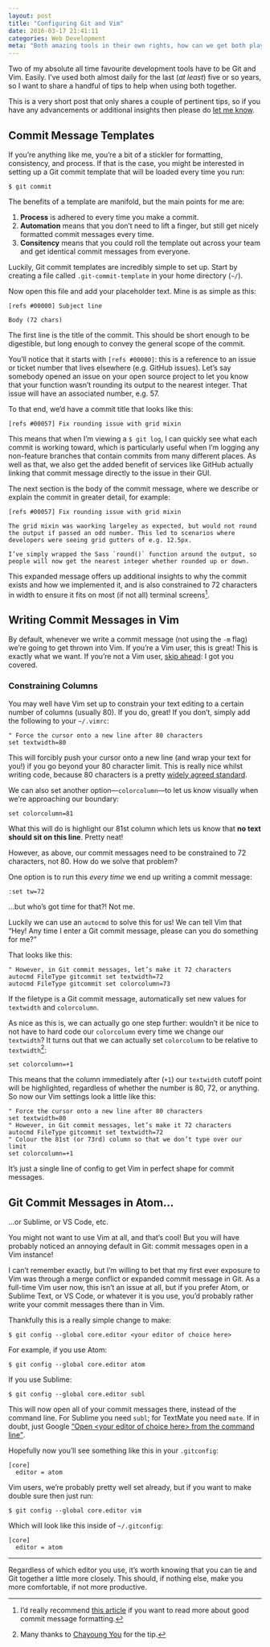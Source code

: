 ```yaml
---
layout: post
title: "Configuring Git and Vim"
date: 2016-03-17 21:41:11
categories: Web Development
meta: "Both amazing tools in their own rights, how can we get both playing nicely together?"
---
```


Two of my absolute all time favourite development tools have to be Git and Vim.
Easily. I’ve used both almost daily for the last (_at least_) five or so years,
so I want to share a handful of tips to help when using both together.

This is a very short post that only shares a couple of pertinent tips, so if you
have any advancements or additional insights then please do [let me
know](https://twitter.com/csswizardry).

## Commit Message Templates

If you’re anything like me, you’re a bit of a stickler for formatting,
consistency, and process. If that is the case, you might be interested in
setting up a Git commit template that will be loaded every time you run:

```
$ git commit
```

The benefits of a template are manifold, but the main points for me are:

1. **Process** is adhered to every time you make a commit.
2. **Automation** means that you don’t need to lift a finger, but still get
   nicely formatted commit messages every time.
3. **Consitency** means that you could roll the template out across your team
   and get identical commit messages from everyone.

Luckily, Git commit templates are incredibly simple to set up. Start by creating
a file called `.git-commit-template` in your home directory (`~/`).

Now open this file and add your placeholder text. Mine is as simple as this:

```
[refs #00000] Subject line

Body (72 chars)
```

The first line is the title of the commit. This should be short enough to be
digestible, but long enough to convey the general scope of the commit.

You’ll notice that it starts with `[refs #00000]`: this is a reference to an
issue or ticket number that lives elsewhere (e.g. GitHub issues). Let’s say
somebody opened an issue on your open source project to let you know that your
function wasn’t rounding its output to the nearest integer. That issue will have
an associated number, e.g. 57.

To that end, we’d have a commit title that looks like this:

```
[refs #00057] Fix rounding issue with grid mixin
```

This means that when I’m viewing a `$ git log`, I can quickly see what each
commit is working toward, which is particularly useful when I’m logging any
non-feature branches that contain commits from many different places. As well as
that, we also get the added benefit of services like GitHub actually linking
that commit message directly to the issue in their GUI.

The next section is the body of the commit message, where we describe or explain
the commit in greater detail, for example:

```
[refs #00057] Fix rounding issue with grid mixin

The grid mixin was waorking largeley as expected, but would not round
the output if passed an odd number. This led to scenarios where
developers were seeing grid gutters of e.g. 12.5px.

I’ve simply wrapped the Sass `round()` function around the output, so
people will now get the nearest integer whether rounded up or down.
```

This expanded message offers up additional insights to why the commit exists and
how we implemented it, and is also constrained to 72 characters in width to
ensure it fits on most (if not all) terminal screens[^1].

## Writing Commit Messages in Vim

By default, whenever we write a commit message (not using the `-m` flag) we’re
going to get thrown into Vim. If you’re a Vim user, this is great! This is
exactly what we want. If you’re not a Vim user, [skip
ahead](#commit-messages-in-atom): I got you covered.

### Constraining Columns

You may well have Vim set up to constrain your text editing to a certain number
of columns (usually 80). If you do, great! If you don’t, simply add the
following to your `~/.vimrc`:

```
" Force the cursor onto a new line after 80 characters
set textwidth=80
```

This will forcibly push your cursor onto a new line (and wrap your text for
you!) if you go beyond your 80 character limit. This is really nice whilst
writing code, because 80 characters is a pretty [widely agreed
standard](http://softwareengineering.stackexchange.com/questions/148677/why-is-80-characters-the-standard-limit-for-code-width).

We can also set another option—`colorcolumn`—to let us know visually when we’re
approaching our boundary:

```
set colorcolumn=81
```

What this will do is highlight our 81st column which lets us know that **no text
should sit on this line**. Pretty neat!

However, as above, our commit messages need to be constrained to 72 characters,
not 80. How do we solve that problem?

One option is to run this _every time_ we end up writing a commit message:

```
:set tw=72
```

…but who’s got time for that?! Not me.

Luckily we can use an `autocmd` to solve this for us! We can tell Vim that
<q>Hey! Any time I enter a Git commit message, please can you do something for
me?</q>

That looks like this:

```
" However, in Git commit messages, let’s make it 72 characters
autocmd FileType gitcommit set textwidth=72
autocmd FileType gitcommit set colorcolumn=73
```

If the filetype is a Git commit message, automatically set new values for
`textwidth` and `colorcolumn`.

As nice as this is, we can actually go one step further: wouldn’t it be nice to
not have to hard code our `colorcolumn` every time we change our `textwidth`? It
turns out that we can actually set `colorcolumn` to be relative to
`textwidth`[^2]:

```
set colorcolumn=+1
```

This means that the column immediately after (`+1`) our `textwidth` cutoff point
will be highlighted, regardless of whether the number is 80, 72, or anything. So
now our Vim settings look a little like this:

```
" Force the cursor onto a new line after 80 characters
set textwidth=80
" However, in Git commit messages, let’s make it 72 characters
autocmd FileType gitcommit set textwidth=72
" Colour the 81st (or 73rd) column so that we don’t type over our limit
set colorcolumn=+1
```

It’s just a single line of config to get Vim in perfect shape for commit
messages.

## Git Commit Messages in Atom…

…or Sublime, or VS Code, etc.

You might not want to use Vim at all, and that’s cool! But you will have
probably noticed an annoying default in Git: commit messages open in a Vim
instance!

I can’t remember exactly, but I’m willing to bet that my first ever exposure to
Vim was through a merge conflict or expanded commit message in Git. As a
full-time Vim user now, this isn’t an issue at all, but if you prefer Atom, or
Sublime Text, or VS Code, or whatever it is you use, you’d probably rather write
your commit messages there than in Vim.

Thankfully this is a really simple change to make:

```
$ git config --global core.editor <your editor of choice here>
```

For example, if you use Atom:

```
$ git config --global core.editor atom
```

If you use Sublime:

```
$ git config --global core.editor subl
```

This will now open all of your commit messages there, instead of the command
line. For Sublime you need `subl`; for TextMate you need `mate`. If in doubt,
just Google [<q>Open \<your editor of choice here> from the command
line</q>](https://www.google.com/search?q=Open+<your+editor+of+choice+here>+from+the+command+line).

Hopefully now you’ll see something like this in your `.gitconfig`:

```
[core]
  editor = atom
```

Vim users, we’re probably pretty well set already, but if you want to make
double sure then just run:

```
$ git config --global core.editor vim
```

Which will look like this inside of `~/.gitconfig`:

```
[core]
  editor = atom
```

- - -

Regardless of which editor you use, it’s worth knowing that you can tie and Git
together a little more closely. This should, if nothing else, make you more
comfortable, if not more productive.

[^1]: I’d really recommend [this article](https://chris.beams.io/posts/git-commit/) if you want to read more about good commit message formatting.
[^2]: Many thanks to [Chayoung You](https://twitter.com/_Yous/status/841667465679523841) for the tip.
